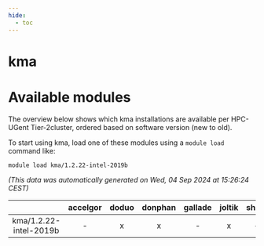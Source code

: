 ```yaml
---
hide:
  - toc
---
```


kma
===

# Available modules


The overview below shows which kma installations are available per HPC-UGent Tier-2cluster, ordered based on software version (new to old).

To start using kma, load one of these modules using a `module load` command like:

```shell
module load kma/1.2.22-intel-2019b
```

*(This data was automatically generated on Wed, 04 Sep 2024 at 15:26:24 CEST)*  

| |accelgor|doduo|donphan|gallade|joltik|shinx|skitty|
| :---: | :---: | :---: | :---: | :---: | :---: | :---: | :---: |
|kma/1.2.22-intel-2019b|-|x|x|-|x|-|x|
